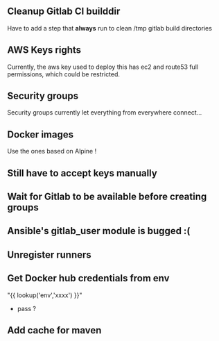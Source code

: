 ## Cleanup Gitlab CI builddir

Have to add a step that **always** run to clean /tmp gitlab build directories

## AWS Keys rights

Currently, the aws key used to deploy this has ec2 and route53 full
permissions, which could be restricted.

## Security groups

Security groups currently let everything from everywhere connect...

## Docker images

Use the ones based on Alpine !

## Still have to accept keys manually

## Wait for Gitlab to be available before creating groups

## Ansible's gitlab_user module is bugged :(

## Unregister runners

## Get Docker hub credentials from env

"{{ lookup('env','xxxx') }}"

+ pass ?

## Add cache for maven

